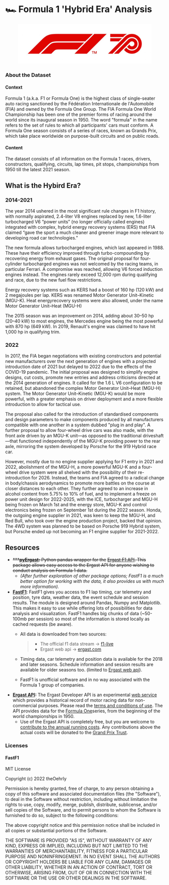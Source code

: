 # 🏎 Formula 1 'Hybrid Era' Analysis

<figure><img src="notebook_source/JPG-RGB-F1_70_Number_HotRed_Standard_RGB-1024x302.jpg" alt=""><figcaption></figcaption></figure>

### About the Dataset

#### Context

Formula 1 (a.k.a. F1 or Formula One) is the highest class of single-seater auto racing sanctioned by the Fédération Internationale de l'Automobile (FIA) and owned by the Formula One Group. The FIA Formula One World Championship has been one of the premier forms of racing around the world since its inaugural season in 1950. The word "formula" in the name refers to the set of rules to which all participants' cars must conform. A Formula One season consists of a series of races, known as Grands Prix, which take place worldwide on purpose-built circuits and on public roads.

#### Content

The dataset consists of all information on the Formula 1 races, drivers, constructors, qualifying, circuits, lap times, pit stops, championships from 1950 till the latest 2021 season.

## What is the Hybird Era?

### 2014-2021

The year 2014 ushered in the most significant rule changes in F1 history, with normally aspirated, 2.4-liter V8 engines replaced by new, 1.6-liter turbocharged V6 “power units” (no longer officially called engines) integrated with complex, hybrid energy recovery systems (ERS) that FIA claimed “gave the sport a much cleaner and greener image more relevant to developing road car technologies.”

The new formula allows turbocharged engines, which last appeared in 1988. These have their efficiency improved through turbo-compounding by recovering energy from exhaust gases. The original proposal for four-cylinder turbocharged engines was not welcomed by the racing teams, in particular Ferrari. A compromise was reached, allowing V6 forced induction engines instead. The engines rarely exceed 12,000 rpm during qualifying and race, due to the new fuel flow restrictions.

Energy recovery systems such as KERS had a boost of 160 hp (120 kW) and 2 megajoules per lap. KERS was renamed Motor Generator Unit–Kinetic (MGU-K). Heat energyrecovery systems were also allowed, under the name Motor Generator Unit–Heat (MGU-H)

The 2015 season was an improvement on 2014, adding about 30–50 hp (20–40 kW) to most engines, the Mercedes engine being the most powerful with 870 hp (649 kW). In 2019, Renault's engine was claimed to have hit 1,000 hp in qualifying trim.

### 2022

In 2017, the FIA began negotiations with existing constructors and potential new manufacturers over the next generation of engines with a projected introduction date of 2021 but delayed to 2022 due to the effects of the COVID-19 pandemic. The initial proposal was designed to simplify engine designs, cut costs, promote new entries and address criticisms directed at the 2014 generation of engines. It called for the 1.6 L V6 configuration to be retained, but abandoned the complex Motor Generator Unit–Heat (MGU-H) system. The Motor Generator Unit–Kinetic (MGU-K) would be more powerful, with a greater emphasis on driver deployment and a more flexible introduction to allow for tactical use.

The proposal also called for the introduction of standardised components and design parameters to make components produced by all manufacturers compatible with one another in a system dubbed "plug in and play". A further proposal to allow four-wheel drive cars was also made, with the front axle driven by an MGU-K unit—as opposed to the traditional driveshaft—that functioned independently of the MGU-K providing power to the rear axle, mirroring the system developed by Porsche for the 919 Hybrid race car.

However, mostly due to no engine supplier applying for F1 entry in 2021 and 2022, abolishment of the MGU-H, a more powerful MGU-K and a four-wheel drive system were all shelved with the possibility of their re-introduction for 2026. Instead, the teams and FIA agreed to a radical change in body/chassis aerodynamics to promote more battles on the course at closer distances to each other. They further agreed to an increase in alcohol content from 5.75% to 10% of fuel, and to implement a freeze on power unit design for 2022-2025, with the ICE, turbocharger and MGU-H being frozen on March 1st and the energy store, MGU-K and control electronics being frozen on September 1st during the 2022 season. Honda, the outgoing engine supplier in 2021, was keen to keep the MGU-H, and Red Bull, who took over the engine production project, backed that opinion. The 4WD system was planned to be based on Porsche 919 Hybrid system, but Porsche ended up not becoming an F1 engine supplier for 2021-2022.

## Resources

* ~~\*\*\*~~[~~**pyErgast**~~](https://github.com/weiranyu/pyErgast)~~**:** Python pandas wrapper for the~~ [~~Ergast F1 API~~](http://ergast.com/mrd/)~~. This package allows easy access to the Ergast API for anyone wishing to conduct analysis on Formula 1 data.~~&#x20;
  * _(After further exploration of other package options; FastF1 is a much better option for working with the data, it also provides us with much more information)._&#x20;
* [**FastF1**](https://theoehrly.github.io/Fast-F1/index.html): FastF1 gives you access to F1 lap timing, car telemetry and position, tyre data, weather data, the event schedule and session results. The module is designed around Pandas, Numpy and Matplotlib. This makes it easy to use while offering lots of possibilities for data analysis and visualization. FastF1 handles big chunks of data (\~50-100mb per session) so most of the information is stored locally as cached requests (be aware).
  *   All data is downloaded from two sources:

      > * The official f1 data stream -> [f1-live](https://www.formula1.com/en/f1-live.html)
      > * Ergast web api -> [ergast.com](http://ergast.com/mrd/)
  * Timing data, car telemetry and position data is available for the 2018 and later seasons. Schedule information and session results are available for older seasons too. (limited to [Ergast web api](http://ergast.com/mrd/)).
  * FastF1 is unofficial software and in no way associated with the Formula 1 group of companies.
* [**Ergast API**](http://ergast.com/mrd/)**:** The Ergast Developer API is an experimental [web service](http://en.wikipedia.org/wiki/Web\_service) which provides a historical record of motor racing data for non-commercial purposes. Please read the [terms and conditions of use](http://ergast.com/mrd/terms). The API provides data for the [Formula One](http://en.wikipedia.org/wiki/Formula\_One)series, from the beginning of the world championships in 1950.
  * Use of the Ergast API is completely free, but you are welcome to [contribute to the annual running costs](https://liberapay.com/ergast). Any contributions above the actual costs will be donated to the [Grand Prix Trust](https://www.grandprixtrust.com/).

### Licenses

#### FastF1

MIT License

Copyright (c) 2022 theOehrly

Permission is hereby granted, free of charge, to any person obtaining a copy of this software and associated documentation files (the "Software"), to deal in the Software without restriction, including without limitation the rights to use, copy, modify, merge, publish, distribute, sublicense, and/or sell copies of the Software, and to permit persons to whom the Software is furnished to do so, subject to the following conditions:

The above copyright notice and this permission notice shall be included in all copies or substantial portions of the Software.

THE SOFTWARE IS PROVIDED "AS IS", WITHOUT WARRANTY OF ANY KIND, EXPRESS OR IMPLIED, INCLUDING BUT NOT LIMITED TO THE WARRANTIES OF MERCHANTABILITY, FITNESS FOR A PARTICULAR PURPOSE AND NONINFRINGEMENT. IN NO EVENT SHALL THE AUTHORS OR COPYRIGHT HOLDERS BE LIABLE FOR ANY CLAIM, DAMAGES OR OTHER LIABILITY, WHETHER IN AN ACTION OF CONTRACT, TORT OR OTHERWISE, ARISING FROM, OUT OF OR IN CONNECTION WITH THE SOFTWARE OR THE USE OR OTHER DEALINGS IN THE SOFTWARE.
